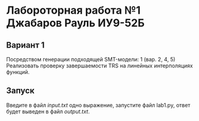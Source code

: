 # Лабороторная работа №1 Джабаров Рауль ИУ9-52Б
## Вариант 1
Посредством генерации подходящей SMT-модели:
1 (вар. 2, 4, 5) Реализовать проверку завершаемости TRS на линейных интерполяциях функций.

## Запуск
Введите в файл *input.txt* одно выражение, запустите файл lab1.py, ответ будет выведен в файл *output.txt*. 